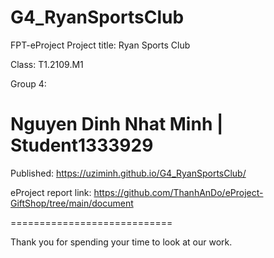 # G4_RyanSportsClub

FPT-eProject
Project title: Ryan Sports Club

Class: T1.2109.M1

Group 4:

Nguyen Dinh Nhat Minh | Student1333929
============================

Published: https://uziminh.github.io/G4_RyanSportsClub/

eProject report link: https://github.com/ThanhAnDo/eProject-GiftShop/tree/main/document

============================

Thank you for spending your time to look at our work.

